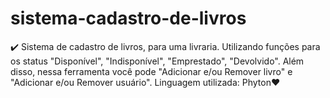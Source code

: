 # sistema-cadastro-de-livros
✔️ Sistema de cadastro de livros, para uma livraria. Utilizando funções para os status "Disponível", "Indisponível", "Emprestado", "Devolvido".  Além disso, nessa ferramenta você pode "Adicionar e/ou Remover livro" e "Adicionar e/ou Remover usuário". Linguagem utilizada: Phyton❤️
